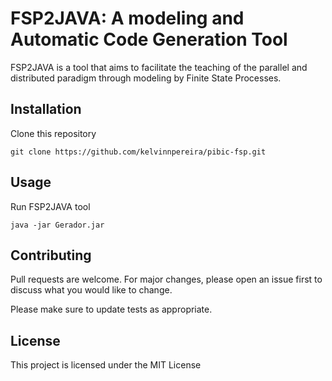 # FSP2JAVA: A modeling and Automatic Code Generation Tool

FSP2JAVA is a tool that aims to facilitate the teaching of the parallel and distributed paradigm through modeling by Finite State Processes.

## Installation

Clone this repository

```
git clone https://github.com/kelvinnpereira/pibic-fsp.git
```

## Usage

Run FSP2JAVA tool

```
java -jar Gerador.jar
```

## Contributing
Pull requests are welcome. For major changes, please open an issue first to discuss what you would like to change.

Please make sure to update tests as appropriate.

## License
This project is licensed under the MIT License
